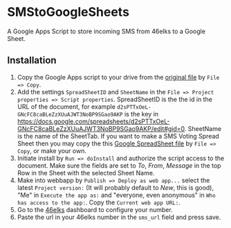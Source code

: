 # SMStoGoogleSheets
A Google Apps Script to store incoming SMS from 46elks to a Google Sheet.

## Installation
1. Copy the Google Apps script to your drive from the [original file](https://script.google.com/d/1dEYFL3ABZNXfNodDVAke9ROD4WMWAAth7f0BYMUX0cMEg9buhTTe6K3v/edit?usp=sharing) by `File => Copy`.
2. Add the settings ```SpreadSheetID``` and ```SheetName``` in the ```File => Project properties => Script properties```. SpreadSheetID is the the id in the URL of the document, for example ```d2sPTTxOeL-GNcFC8caBLeZzXUuAJWT3NoBP9SGao9AKP``` is the key in https://docs.google.com/spreadsheets/d2sPTTxOeL-GNcFC8caBLeZzXUuAJWT3NoBP9SGao9AKP/edit#gid=0. SheetName is the name of the SheetTab. If you want to make a SMS Voting Spread Sheet then you may copy the this [Google SpreadSheet file](https://script.google.com/d/1dEYFL3ABZNXfNodDVAke9ROD4WMWAAth7f0BYMUX0cMEg9buhTTe6K3v/edit?usp=sharing) by `File => Copy`, or make your own.
3. Initiate install by ```Run => doInstall``` and authorize the script access to the document. Make sure the fields are set to *To*, *From*, *Message* in the top Row in the Sheet with the selected Sheet Name.
4. Make into webbapp by ```Publish => Deploy as web app...``` select the latest ```Project version:``` (It will probably default to *New*, this is good), "Me" in ```Execute the app as:``` and "everyone, even anonymous" in ```Who has access to the app:```. Copy the ```Current web app URL:```.
5. Go to the [46elks](https://www.46elks.com) dashboard to configure your number.
6. Paste the url in your 46elks number in the ```sms_url``` field and press save.

